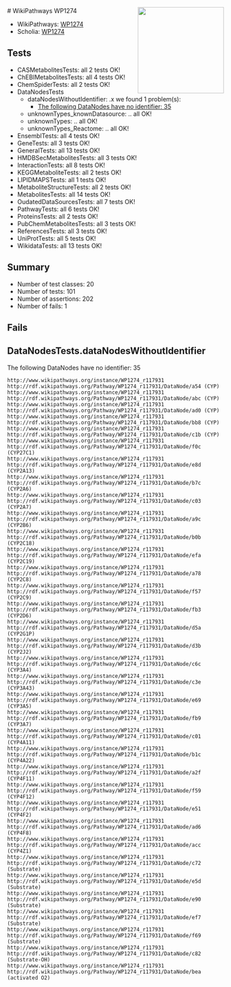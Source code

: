 <img style="float: right; width: 200px" src="https://upload.wikimedia.org/wikipedia/commons/thumb/8/83/Wplogo_with_text_500.png/640px-Wplogo_with_text_500.png" />
# WikiPathways WP1274

* WikiPathways: [WP1274](https://new.wikipathways.org/pathways/WP1274)
* Scholia: [WP1274](https://scholia.toolforge.org/wikipathways/WP1274)
## Tests
* CASMetabolitesTests: all 2 tests OK!
* ChEBIMetabolitesTests: all 4 tests OK!
* ChemSpiderTests: all 2 tests OK!
* DataNodesTests
    * dataNodesWithoutIdentifier: .x we found 1 problem(s):
        * [The following DataNodes have no identifier: 35](#8792c4d3)
    * unknownTypes_knownDatasource: .. all OK!
    * unknownTypes: .. all OK!
    * unknownTypes_Reactome: .. all OK!
* EnsemblTests: all 4 tests OK!
* GeneTests: all 3 tests OK!
* GeneralTests: all 13 tests OK!
* HMDBSecMetabolitesTests: all 3 tests OK!
* InteractionTests: all 8 tests OK!
* KEGGMetaboliteTests: all 2 tests OK!
* LIPIDMAPSTests: all 1 tests OK!
* MetaboliteStructureTests: all 2 tests OK!
* MetabolitesTests: all 14 tests OK!
* OudatedDataSourcesTests: all 7 tests OK!
* PathwayTests: all 6 tests OK!
* ProteinsTests: all 2 tests OK!
* PubChemMetabolitesTests: all 3 tests OK!
* ReferencesTests: all 3 tests OK!
* UniProtTests: all 5 tests OK!
* WikidataTests: all 13 tests OK!


## Summary

* Number of test classes: 20
* Number of tests: 101
* Number of assertions: 202
* Number of fails: 1

## Fails

<a name="8792c4d3" />

## DataNodesTests.dataNodesWithoutIdentifier

The following DataNodes have no identifier: 35
```
http://www.wikipathways.org/instance/WP1274_r117931 http://rdf.wikipathways.org/Pathway/WP1274_r117931/DataNode/a54 (CYP)
http://www.wikipathways.org/instance/WP1274_r117931 http://rdf.wikipathways.org/Pathway/WP1274_r117931/DataNode/abc (CYP)
http://www.wikipathways.org/instance/WP1274_r117931 http://rdf.wikipathways.org/Pathway/WP1274_r117931/DataNode/ad0 (CYP)
http://www.wikipathways.org/instance/WP1274_r117931 http://rdf.wikipathways.org/Pathway/WP1274_r117931/DataNode/bb8 (CYP)
http://www.wikipathways.org/instance/WP1274_r117931 http://rdf.wikipathways.org/Pathway/WP1274_r117931/DataNode/c1b (CYP)
http://www.wikipathways.org/instance/WP1274_r117931 http://rdf.wikipathways.org/Pathway/WP1274_r117931/DataNode/f0c (CYP27C1)
http://www.wikipathways.org/instance/WP1274_r117931 http://rdf.wikipathways.org/Pathway/WP1274_r117931/DataNode/e8d (CYP2A13)
http://www.wikipathways.org/instance/WP1274_r117931 http://rdf.wikipathways.org/Pathway/WP1274_r117931/DataNode/b7c (CYP2A6)
http://www.wikipathways.org/instance/WP1274_r117931 http://rdf.wikipathways.org/Pathway/WP1274_r117931/DataNode/c03 (CYP2A7)
http://www.wikipathways.org/instance/WP1274_r117931 http://rdf.wikipathways.org/Pathway/WP1274_r117931/DataNode/a9c (CYP2B6)
http://www.wikipathways.org/instance/WP1274_r117931 http://rdf.wikipathways.org/Pathway/WP1274_r117931/DataNode/b0b (CYP2C18)
http://www.wikipathways.org/instance/WP1274_r117931 http://rdf.wikipathways.org/Pathway/WP1274_r117931/DataNode/efa (CYP2C19)
http://www.wikipathways.org/instance/WP1274_r117931 http://rdf.wikipathways.org/Pathway/WP1274_r117931/DataNode/a78 (CYP2C8)
http://www.wikipathways.org/instance/WP1274_r117931 http://rdf.wikipathways.org/Pathway/WP1274_r117931/DataNode/f57 (CYP2C9)
http://www.wikipathways.org/instance/WP1274_r117931 http://rdf.wikipathways.org/Pathway/WP1274_r117931/DataNode/fb3 (CYP2D6)
http://www.wikipathways.org/instance/WP1274_r117931 http://rdf.wikipathways.org/Pathway/WP1274_r117931/DataNode/d5a (CYP2G1P)
http://www.wikipathways.org/instance/WP1274_r117931 http://rdf.wikipathways.org/Pathway/WP1274_r117931/DataNode/d3b (CYP2J2)
http://www.wikipathways.org/instance/WP1274_r117931 http://rdf.wikipathways.org/Pathway/WP1274_r117931/DataNode/c6c (CYP3A4)
http://www.wikipathways.org/instance/WP1274_r117931 http://rdf.wikipathways.org/Pathway/WP1274_r117931/DataNode/c3e (CYP3A43)
http://www.wikipathways.org/instance/WP1274_r117931 http://rdf.wikipathways.org/Pathway/WP1274_r117931/DataNode/e69 (CYP3A5)
http://www.wikipathways.org/instance/WP1274_r117931 http://rdf.wikipathways.org/Pathway/WP1274_r117931/DataNode/fb9 (CYP3A7)
http://www.wikipathways.org/instance/WP1274_r117931 http://rdf.wikipathways.org/Pathway/WP1274_r117931/DataNode/c01 (CYP4A11)
http://www.wikipathways.org/instance/WP1274_r117931 http://rdf.wikipathways.org/Pathway/WP1274_r117931/DataNode/b1c (CYP4A22)
http://www.wikipathways.org/instance/WP1274_r117931 http://rdf.wikipathways.org/Pathway/WP1274_r117931/DataNode/a2f (CYP4F11)
http://www.wikipathways.org/instance/WP1274_r117931 http://rdf.wikipathways.org/Pathway/WP1274_r117931/DataNode/f59 (CYP4F12)
http://www.wikipathways.org/instance/WP1274_r117931 http://rdf.wikipathways.org/Pathway/WP1274_r117931/DataNode/e51 (CYP4F2)
http://www.wikipathways.org/instance/WP1274_r117931 http://rdf.wikipathways.org/Pathway/WP1274_r117931/DataNode/ad6 (CYP4F8)
http://www.wikipathways.org/instance/WP1274_r117931 http://rdf.wikipathways.org/Pathway/WP1274_r117931/DataNode/acc (CYP4Z1)
http://www.wikipathways.org/instance/WP1274_r117931 http://rdf.wikipathways.org/Pathway/WP1274_r117931/DataNode/c72 (Substrate)
http://www.wikipathways.org/instance/WP1274_r117931 http://rdf.wikipathways.org/Pathway/WP1274_r117931/DataNode/e5d (Substrate)
http://www.wikipathways.org/instance/WP1274_r117931 http://rdf.wikipathways.org/Pathway/WP1274_r117931/DataNode/e90 (Substrate)
http://www.wikipathways.org/instance/WP1274_r117931 http://rdf.wikipathways.org/Pathway/WP1274_r117931/DataNode/ef7 (Substrate)
http://www.wikipathways.org/instance/WP1274_r117931 http://rdf.wikipathways.org/Pathway/WP1274_r117931/DataNode/f69 (Substrate)
http://www.wikipathways.org/instance/WP1274_r117931 http://rdf.wikipathways.org/Pathway/WP1274_r117931/DataNode/c82 (Substrate-OH)
http://www.wikipathways.org/instance/WP1274_r117931 http://rdf.wikipathways.org/Pathway/WP1274_r117931/DataNode/bea (activated O2)
```

